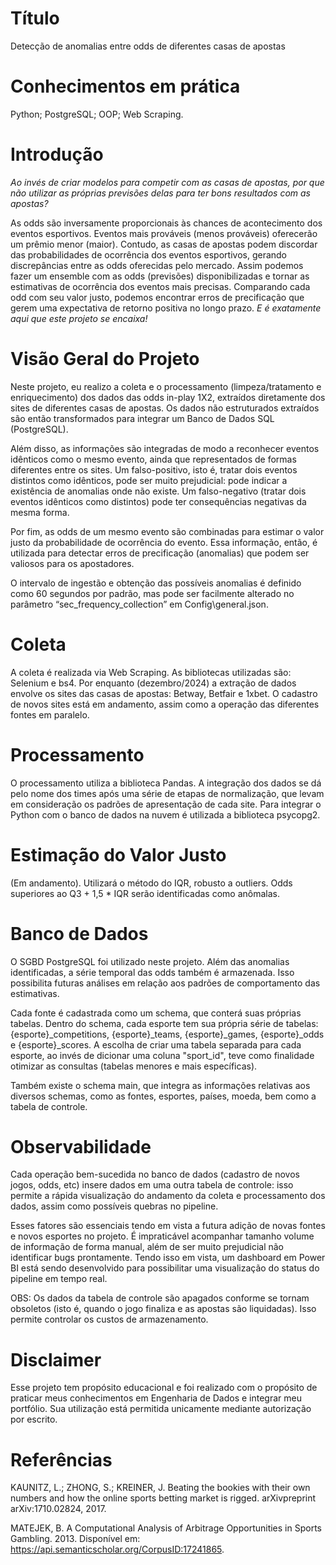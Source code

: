# Título
Detecção de anomalias entre odds de diferentes casas de apostas

# Conhecimentos em prática
Python; PostgreSQL; OOP; Web Scraping.

# Introdução
_Ao invés de criar modelos para competir com as casas de apostas, por que não utilizar as próprias previsões delas para ter bons resultados com as apostas?_

As odds são inversamente proporcionais às chances de acontecimento dos eventos esportivos. Eventos mais prováveis (menos prováveis) oferecerão um prêmio menor (maior). Contudo, as casas de apostas podem discordar das probabilidades de ocorrência dos eventos esportivos, gerando discrepâncias entre as odds oferecidas pelo mercado. Assim podemos fazer um ensemble com as odds (previsões) disponibilizadas e tornar as estimativas de ocorrência dos eventos mais precisas. Comparando cada odd com seu valor justo, podemos encontrar erros de precificação que gerem uma expectativa de retorno positiva no longo prazo. _E é exatamente aqui que este projeto se encaixa!_

# Visão Geral do Projeto

Neste projeto, eu realizo a coleta e o processamento (limpeza/tratamento e enriquecimento) dos dados das odds in-play 1X2, extraídos diretamente dos sites de diferentes casas de apostas. Os dados não estruturados extraídos são então transformados para integrar um Banco de Dados SQL (PostgreSQL).

Além disso, as informações são integradas de modo a reconhecer eventos idênticos como o mesmo evento, ainda que representados de formas diferentes entre os sites. Um falso-positivo, isto é, tratar dois eventos distintos como idênticos, pode ser muito prejudicial: pode indicar a existência de anomalias onde não existe. Um falso-negativo (tratar dois eventos idênticos como distintos) pode ter consequências negativas da mesma forma.

Por fim, as odds de um mesmo evento são combinadas para estimar o valor justo da probabilidade de ocorrência do evento. Essa informação, então, é utilizada para detectar erros de precificação (anomalias) que podem ser valiosos para os apostadores.

O intervalo de ingestão e obtenção das possíveis anomalias é definido como 60 segundos por padrão, mas pode ser facilmente alterado no parâmetro “sec_frequency_collection” em Config\general.json.

# Coleta

A coleta é realizada via Web Scraping. As bibliotecas utilizadas são: Selenium e bs4. Por enquanto (dezembro/2024) a extração de dados envolve os sites das casas de apostas: Betway, Betfair e 1xbet. O cadastro de novos sites está em andamento, assim como a operação das diferentes fontes em paralelo. 

# Processamento

O processamento utiliza a biblioteca Pandas. A integração dos dados se dá pelo nome dos times após uma série de etapas de normalização, que levam em consideração os padrões de apresentação de cada site. Para integrar o Python com o banco de dados na nuvem é utilizada a biblioteca psycopg2.

# Estimação do Valor Justo

(Em andamento). Utilizará o método do IQR, robusto a outliers. Odds superiores ao Q3 + 1,5 * IQR serão identificadas como anômalas.

# Banco de Dados

O SGBD PostgreSQL foi utilizado neste projeto. Além das anomalias identificadas, a série temporal das odds também é armazenada. Isso possibilita futuras análises em relação aos padrões de comportamento das estimativas.

Cada fonte é cadastrada como um schema, que conterá suas próprias tabelas. Dentro do schema, cada esporte tem sua própria série de tabelas: {esporte}_competitions, {esporte}_teams, {esporte}_games, {esporte}_odds e {esporte}_scores. A escolha de criar uma tabela separada para cada esporte, ao invés de dicionar uma coluna "sport_id", teve como finalidade otimizar as consultas (tabelas menores e mais específicas).

Também existe o schema main, que integra as informações relativas aos diversos schemas, como as fontes, esportes, países, moeda, bem como a tabela de controle. 


# Observabilidade

Cada operação bem-sucedida no banco de dados (cadastro de novos jogos, odds, etc) insere dados em uma outra tabela de controle: isso permite a rápida visualização do andamento da coleta e processamento dos dados, assim como possíveis quebras no pipeline. 

Esses fatores são essenciais tendo em vista a futura adição de novas fontes e novos esportes no projeto. É impraticável acompanhar tamanho volume de informação de forma manual, além de ser muito prejudicial não identificar bugs prontamente. Tendo isso em vista, um dashboard em Power BI está sendo desenvolvido para possibilitar uma visualização do status do pipeline em tempo real.

OBS: Os dados da tabela de controle são apagados conforme se tornam obsoletos (isto é, quando o jogo finaliza e as apostas são liquidadas). Isso permite controlar os custos de armazenamento.

# Disclaimer

Esse projeto tem propósito educacional e foi realizado com o propósito de praticar meus conhecimentos em Engenharia de Dados e integrar meu portfólio. Sua utilização está permitida unicamente mediante autorização por escrito.

# Referências

KAUNITZ, L.; ZHONG, S.; KREINER, J. Beating the bookies with their own numbers and how the online sports betting market is rigged. arXivpreprint arXiv:1710.02824, 2017.

MATEJEK, B. A Computational Analysis of Arbitrage Opportunities in Sports Gambling. 2013. Disponível em: https://api.semanticscholar.org/CorpusID:17241865.
